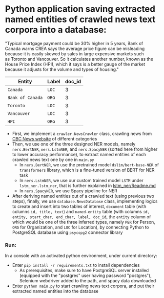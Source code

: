 # Python application saving extracted named entities of crawled news text corpora into a database:


"Typical mortgage payment could be 30% higher in 5 years, Bank of Canada warns CREA says the average price figure can be misleading because it is easily skewed by sales in large expensive markets such as Toronto and Vancouver. So it calculates another number, known as the House Price Index (HPI), which it says is a better gauge of the market because it adjusts for the volume and types of housing."

| Entity           | Label         | doc_id      |
| ---------------- | ------------- | --------    |
| `Canada`         | `LOC`         | 3           |
| `Bank of Canada` | `ORG`         | 3           |
| `Toronto`        | `LOC`         | 3           |
| `Vancouver`      | `LOC`         | 3           | 
| `HPI`            | `ORG`         | 3           |


* First, we implement a `crawler.NewsCrawler` class, crawling news from [CBC News website](https://www.cbc.ca/news) of different categories 
* Then, we use one of the three designed NER models, namely `ners.BertNER`, `ners.LstmNER`, and `ners.SpacyNER` (sorted here from higher to lower accuracy performance), to extract named entities of each crawled news text one by one in `main.py`
  * In `ners.BertNER`, we use the pretrained model `dslim/bert-base-NER` of `transformers` library, which is a fine-tuned version of BERT for NER task
  * In `ners.LstmNER`, we use our custom trained model `LSTM` under `lstm_ner.lstm_ner`, that is further explained in [lstm_ner/Readme.md](https://github.com/NajmeHabibi/NER-with-tensorflow/tree/master/lstm_ner#readme)
  * In `ners.SpacyNER`, we use Spacy pipeline for NER
* After deriving named entities out of a crawled text (using previous two steps), finally, we use `database.NewsDatabase` class, implementing logics to create and insert into two tables of interest, 
  `document` table (with columns `id, title, text`) and `named-entity` table (with columns `id, entity, start_char, end_char, label, doc_id`, the `entity` column of which would be one of the three inferred types, namely `PER` for Person, `ORG` for Organization, and `LOC` for Location), 
   by connecting Python to PostgreSQL database using `psycopg2` connector library

### Run:
In a console with an activated python environment, under current directory:
* Enter `pip install -r requirements.txt` to install dependencies
  * As prerequisites, make sure to have PostgreSQL server installed (equipped with the "postgres" user having password "postgres"), Selenium webdriver added to the path, and spacy data downloaded
* Enter `python main.py` to start crawling news text corpora, and put their extracted named entities into the database 
